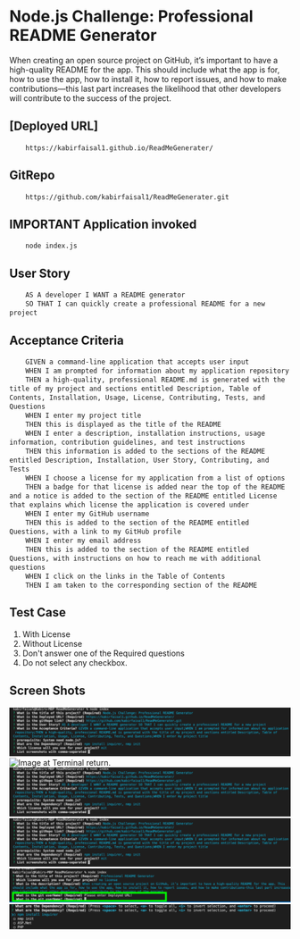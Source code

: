 # Node.js Challenge: Professional README Generator
When creating an open source project on GitHub, it’s important to have a high-quality README for the app. This should include what the app is for, how to use the app, how to install it, how to report issues, and how to make contributions—this last part increases the likelihood that other developers will contribute to the success of the project.

## [Deployed URL]
```
    https://kabirfaisal1.github.io/ReadMeGenerater/
```
## GitRepo
```   
    https://github.com/kabirfaisal1/ReadMeGenerater.git
```
## IMPORTANT Application invoked 
```
    node index.js
```

## User Story
```
    AS A developer I WANT a README generator
    SO THAT I can quickly create a professional README for a new project
```
## Acceptance Criteria
```
    GIVEN a command-line application that accepts user input
    WHEN I am prompted for information about my application repository
    THEN a high-quality, professional README.md is generated with the title of my project and sections entitled Description, Table of Contents, Installation, Usage, License, Contributing, Tests, and Questions
    WHEN I enter my project title
    THEN this is displayed as the title of the README
    WHEN I enter a description, installation instructions, usage information, contribution guidelines, and test instructions
    THEN this information is added to the sections of the README entitled Description, Installation, User Story, Contributing, and Tests
    WHEN I choose a license for my application from a list of options
    THEN a badge for that license is added near the top of the README and a notice is added to the section of the README entitled License that explains which license the application is covered under
    WHEN I enter my GitHub username
    THEN this is added to the section of the README entitled Questions, with a link to my GitHub profile
    WHEN I enter my email address
    THEN this is added to the section of the README entitled Questions, with instructions on how to reach me with additional questions
    WHEN I click on the links in the Table of Contents
    THEN I am taken to the corresponding section of the README
```
## Test Case
1. With License
2. Without License
3. Don't answer one of the Required questions
4. Do not select any checkbox.

## Screen Shots  
![Image at questions.](./images/questionScreenShots.png)
![Image at Terminal return.](./images/terminalreturn.png.png)
![Image at Test case 1.](./images/questionScreenShots.png)
![Image at Test case 2.](./images/questionScreenShots.png)
![Image at Test case 3.](./images/TestCase3.png)
![Image at Test case 4.](./images/TestCase4.png)
